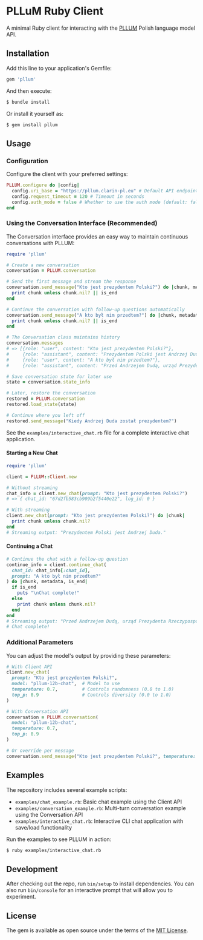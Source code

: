 # PLLuM Ruby Client

A minimal Ruby client for interacting with the [PLLUM](https://pllum.clarin-pl.eu/) Polish language model API.

## Installation

Add this line to your application's Gemfile:

```ruby
gem 'pllum'
```

And then execute:

```bash
$ bundle install
```

Or install it yourself as:

```bash
$ gem install pllum
```

## Usage

### Configuration

Configure the client with your preferred settings:

```ruby
PLLUM.configure do |config|
  config.uri_base = "https://pllum.clarin-pl.eu" # Default API endpoint
  config.request_timeout = 120 # Timeout in seconds
  config.auth_mode = false # Whether to use the auth mode (default: false)
end
```

### Using the Conversation Interface (Recommended)

The Conversation interface provides an easy way to maintain continuous conversations with PLLUM:

```ruby
require 'pllum'

# Create a new conversation
conversation = PLLUM.conversation

# Send the first message and stream the response
conversation.send_message("Kto jest prezydentem Polski?") do |chunk, metadata, is_end|
  print chunk unless chunk.nil? || is_end
end

# Continue the conversation with follow-up questions automatically
conversation.send_message("A kto był nim przedtem?") do |chunk, metadata, is_end|
  print chunk unless chunk.nil? || is_end
end

# The Conversation class maintains history
conversation.messages
# => [{role: "user", content: "Kto jest prezydentem Polski?"}, 
#     {role: "assistant", content: "Prezydentem Polski jest Andrzej Duda."}, 
#     {role: "user", content: "A kto był nim przedtem?"}, 
#     {role: "assistant", content: "Przed Andrzejem Dudą, urząd Prezydenta Rzeczypospolitej Polskiej pełnił Bronisław Komorowski."}]

# Save conversation state for later use
state = conversation.state_info

# Later, restore the conversation
restored = PLLUM.conversation
restored.load_state(state)

# Continue where you left off
restored.send_message("Kiedy Andrzej Duda został prezydentem?")
```

See the `examples/interactive_chat.rb` file for a complete interactive chat application.

#### Starting a New Chat

```ruby
require 'pllum'

client = PLLUM::Client.new

# Without streaming
chat_info = client.new_chat(prompt: "Kto jest prezydentem Polski?")
# => { chat_id: "67d2fb583cb909b2f5440e22", log_id: 0 }

# With streaming
client.new_chat(prompt: "Kto jest prezydentem Polski?") do |chunk|
  print chunk unless chunk.nil?
end
# Streaming output: "Prezydentem Polski jest Andrzej Duda."
```

#### Continuing a Chat

```ruby
# Continue the chat with a follow-up question
continue_info = client.continue_chat(
  chat_id: chat_info[:chat_id],
  prompt: "A kto był nim przedtem?"
) do |chunk, metadata, is_end|
  if is_end
    puts "\nChat complete!"
  else
    print chunk unless chunk.nil?
  end
end
# Streaming output: "Przed Andrzejem Dudą, urząd Prezydenta Rzeczypospolitej Polskiej pełnił Bronisław Komorowski."
# Chat complete!
```

### Additional Parameters

You can adjust the model's output by providing these parameters:

```ruby
# With Client API
client.new_chat(
  prompt: "Kto jest prezydentem Polski?",
  model: "pllum-12b-chat",  # Model to use
  temperature: 0.7,         # Controls randomness (0.0 to 1.0)
  top_p: 0.9                # Controls diversity (0.0 to 1.0)
)

# With Conversation API
conversation = PLLUM.conversation(
  model: "pllum-12b-chat",
  temperature: 0.7,
  top_p: 0.9
)

# Or override per message
conversation.send_message("Kto jest prezydentem Polski?", temperature: 0.9)
```

## Examples

The repository includes several example scripts:

- `examples/chat_example.rb`: Basic chat example using the Client API
- `examples/conversation_example.rb`: Multi-turn conversation example using the Conversation API
- `examples/interactive_chat.rb`: Interactive CLI chat application with save/load functionality

Run the examples to see PLLUM in action:

```bash
$ ruby examples/interactive_chat.rb
```

## Development

After checking out the repo, run `bin/setup` to install dependencies. You can also run `bin/console` for an interactive prompt that will allow you to experiment.

## License

The gem is available as open source under the terms of the [MIT License](https://opensource.org/licenses/MIT).
